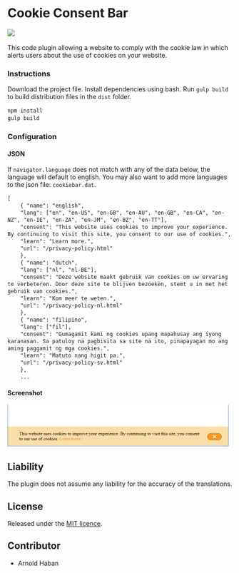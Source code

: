 # Cookie Consent Bar
![](https://img.shields.io/badge/version-1.0.0-orange.svg)

This code plugin allowing a website to comply with the cookie law in which alerts users about the use of cookies on your website.

### Instructions
  
Download the project file. Install dependencies using bash. Run `gulp build` to build distribution files in the `dist` folder.
```bash
npm install
gulp build
```

### Configuration

#### JSON

If `navigator.language` does not match with any of the data below, the language will default to english. You may also want to add more languages to the json file: `cookiebar.dat`.
```code
[
	{ "name": "english",
    "lang": ["en", "en-US", "en-GB", "en-AU", "en-GB", "en-CA", "en-NZ", "en-IE", "en-ZA", "en-JM", "en-BZ", "en-TT"],
    "consent": "This website uses cookies to improve your experience. By continuing to visit this site, you consent to our use of cookies.",
    "learn": "Learn more.",
    "url": "/privacy-policy.html"
	},
	{ "name": "dutch",
    "lang": ["nl", "nl-BE"],
    "consent": "Deze website maakt gebruik van cookies om uw ervaring te verbeteren. Door deze site te blijven bezoeken, stemt u in met het gebruik van cookies.",
    "learn": "Kom meer te weten.",
    "url": "/privacy-policy-nl.html"
	},
    { "name": "filipino",
    "lang": ["fil"],
    "consent": "Gumagamit kami ng cookies upang mapahusay ang iyong karanasan. Sa patuloy na pagbisita sa site na ito, pinapayagan mo ang aming paggamit ng mga cookies.",
    "learn": "Matuto nang higit pa.",
    "url": "/privacy-policy-sv.html"
    },
    ...
```

#### Screenshot
![](https://github.com/hsbyte/cookie-bar-consent/blob/master/.md/cookiebarconsent.svg)

## Liability
The plugin does not assume any liability for the accuracy of the translations.

## License
Released under the [MIT licence](http://opensource.org/licenses/MIT).

## Contributor
- Arnold Haban
